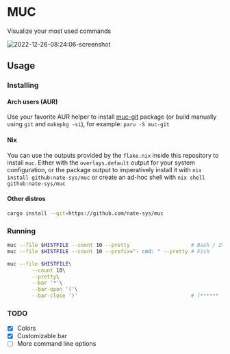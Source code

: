 # MUC
Visualize your most used commands  

![2022-12-26-08:24:06-screenshot](https://user-images.githubusercontent.com/96471299/209506463-8ea9f181-63a5-47ce-8279-168d3161a7a3.png)

## Usage

### Installing

#### Arch users (AUR)

Use your favorite AUR helper to install [muc-git](https://aur.archlinux.org/packages/muc-git) package (or build manually using `git` and `makepkg -si`), for example: `paru -S muc-git`

#### Nix

You can use the outputs provided by the `flake.nix` inside this repository to install `muc`. Either with the `overlays.default` output for your system configuration, or the package output to imperatively install it with `nix install github:nate-sys/muc` or create an ad-hoc shell with `nix shell github:nate-sys/muc`

#### Other distros

```sh
cargo install --git=https://github.com/nate-sys/muc
```

### Running

```sh
muc --file $HISTFILE --count 10 --pretty                    # Bash / Zsh
muc --file $HISTFILE --count 10 --prefix="- cmd: " --pretty # Fish

muc --file $HISTFILE\
        --count 10\
        --pretty\
        --bar '*'\
        --bar-open '('\
        --bar-close ')'                                     # (******    ) 
```

### TODO
- [X] Colors
- [X] Customizable bar
- [ ] More command line options
